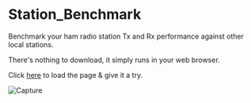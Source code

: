 # Station_Benchmark
Benchmark your ham radio station Tx and Rx performance against other local stations.

There's nothing to download, it simply runs in your web browser.

Click [here](https://g1ojs.github.io/Station_Benchmark/Station_Benchmark.html) to load the page & give it a try.


![Capture](https://github.com/user-attachments/assets/0192607f-2388-45a6-bcec-dac5074a6b10)
